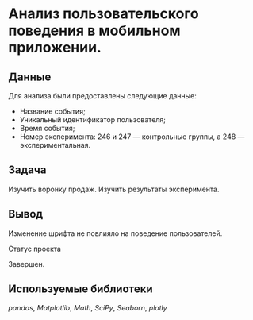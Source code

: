 # Анализ пользовательского поведения в мобильном приложении.

## Данные

Для анализа были предоставлены следующие данные:

- Название события;
- Уникальный идентификатор пользователя;
- Время события;
- Номер эксперимента: 246 и 247 — контрольные группы, а 248 — экспериментальная.

## Задача

Изучить воронку продаж. Изучить результаты эксперимента.

## Вывод

Изменение шрифта не повлияло на поведение пользователей.

Статус проекта

Завершен.

## Используемые библиотеки
*pandas*, *Matplotlib*, *Math*, *SciPy*, *Seaborn*, *plotly*
